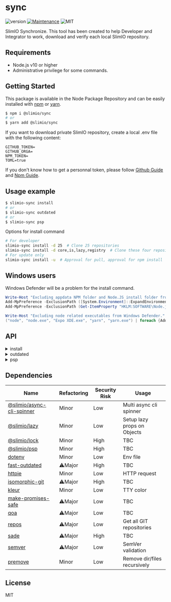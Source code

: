 # sync
![version](https://img.shields.io/badge/version-0.1.0-blue.svg)
[![Maintenance](https://img.shields.io/badge/Maintained%3F-yes-green.svg)](https://github.com/SlimIO/is/commit-activity)
![MIT](https://img.shields.io/github/license/mashape/apistatus.svg)

SlimIO Synchronize. This tool has been created to help Developer and Integrator to work, download and verify each local SlimIO repository.

## Requirements
- Node.js v10 or higher
- Administrative privilege for some commands.

## Getting Started

This package is available in the Node Package Repository and can be easily installed with [npm](https://docs.npmjs.com/getting-started/what-is-npm) or [yarn](https://yarnpkg.com).

```bash
$ npm i @slimio/sync
# or
$ yarn add @slimio/sync
```

If you want to download private SlimIO repository, create a local .env file with the following content:

```
GITHUB_TOKEN=
GITHUB_ORGA=
NPM_TOKEN=
TOML=true
```

If you don't know how to get a personnal token, please follow [Github Guide](https://help.github.com/en/articles/creating-a-personal-access-token-for-the-command-line) and [Npm Guide](https://docs.npmjs.com/creating-and-viewing-authentication-tokens).

## Usage example
```bash
$ slimio-sync install
# or
$ slimio-sync outdated
# or
$ slimio-sync psp
```

Options for install command
```bash
# For developer
slimio-sync install -d 25  # Clone 25 repositories
slimio-sync install -d core,is,lazy,registry  # Clone these four repository
# For update only
slimio-sync install -u  # Approval for pull, approval for npm install
```

## Windows users
Windows Defender will be a problem for the install command.

```powershell
Write-Host "Excluding appdata NPM folder and Node.JS install folder from Windows Defender."
Add-MpPreference -ExclusionPath ([System.Environment]::ExpandEnvironmentVariables("%APPDATA%\npm\"))
Add-MpPreference -ExclusionPath (Get-ItemProperty "HKLM:SOFTWARE\Node.js" | Select-Object -Property InstallPath)

Write-Host "Excluding node related executables from Windows Defender."
("node", "node.exe", "Expo XDE.exe", "yarn", "yarn.exe") | foreach {Add-MpPreference -ExclusionProcess $_}
```

## API

<details>
<summary>install</summary>
<br/>

process:
- Clone the all repository of SlimIO
- Pull master branch for each repository
- Installs the dependencies for each repository

If some repository were already present locally, the `install` command checks for updates and pull master branch if necessary.

If no SlimIO projects are present on your computer, installation may take a little while

</details>

<details>
<summary>outdated</summary>
<br/>

Checks for each folder the versions dependencies (current / latest) and log a report in the terminal.

</details>

<details>
<summary>psp</summary>
<br/>

Use [psp](https://github.com/SlimIO/psp) for each folder and log a report in terminal.

</details>

## Dependencies

|Name|Refactoring|Security Risk|Usage|
|---|---|---|---|
|[@slimio/async-cli-spinner](https://github.com/SlimIO/Async-cli-spinner)|Minor|Low|Multi async cli spinner|
|[@slimio/lazy](https://github.com/SlimIO/Lazy)|Minor|Low|Setup lazy props on Objects|
|[@slimio/lock](https://github.com/SlimIO/Lock#readme)|Minor|High|TBC|
|[@slimio/psp](https://github.com/SlimIO/psp#readme)|Minor|High|TBC|
|[dotenv](https://github.com/motdotla/dotenv)|Minor|Low|Env file|
|[fast-outdated](https://github.com/fraxken/fast-outdated#readme)|⚠️Major|High|TBC|
|[httpie](https://github.com/jakubroztocil/httpie)|Minor|Low|	HTTP request|
|[isomorphic-git](https://isomorphic-git.org/)|⚠️Major|High|TBC|
|[kleur](https://github.com/lukeed/kleur)|Minor|Low|TTY color|
|[make-promises-safe](https://github.com/mcollina/make-promises-safe#readme)|⚠️Major|Low|TBC|
|[qoa](https://github.com/klaussinani/qoa#readme)|⚠️Major|Low|TBC|
|[repos](https://github.com/jonschlinkert/repos)|⚠️Major|Low|Get all GIT repositories|
|[sade](https://github.com/lukeed/sade#readme)|⚠️Major|High|TBC|
|[semver](https://github.com/npm/node-semver)|⚠️Major|Low|SemVer validation|
|[premove](https://github.com/lukeed/premove#readme)|Minor|Low|Remove dir/files recursively|

## License
MIT
